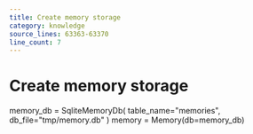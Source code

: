 ```yaml
---
title: Create memory storage
category: knowledge
source_lines: 63363-63370
line_count: 7
---
```


# Create memory storage
memory_db = SqliteMemoryDb(
    table_name="memories",
    db_file="tmp/memory.db"
)
memory = Memory(db=memory_db)

